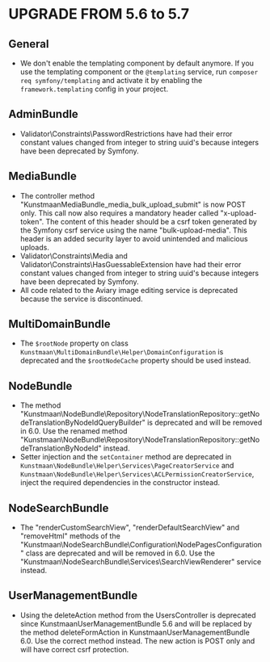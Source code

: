 UPGRADE FROM 5.6 to 5.7
=======================

General
-------

* We don't enable the templating component by default anymore. If you use the templating component or the `@templating` service, run `composer req symfony/templating` and activate it by enabling the `framework.templating` config in your project.

AdminBundle
------------

* Validator\Constraints\PasswordRestrictions have had their error constant values changed from integer to string uuid's because integers have been deprecated by Symfony.

MediaBundle
------------

* The controller method "KunstmaanMediaBundle_media_bulk_upload_submit" is now POST only.
This call now also requires a mandatory header called "x-upload-token". The content of this header
should be a csrf token generated by the Symfony csrf service using the name "bulk-upload-media".
This header is an added security layer to avoid unintended and malicious uploads.
* Validator\Constraints\Media and Validator\Constraints\HasGuessableExtension have had their error constant values changed from integer to string uuid's because integers have been deprecated by Symfony.
* All code related to the Aviary image editing service is deprecated because the service is discontinued.

MultiDomainBundle
-----------------

* The `$rootNode` property on class `Kunstmaan\MultiDomainBundle\Helper\DomainConfiguration` is deprecated and the `$rootNodeCache` property should be used instead.

NodeBundle
----------

* The method "Kunstmaan\NodeBundle\Repository\NodeTranslationRepository::getNodeTranslationByNodeIdQueryBuilder" is deprecated and will be removed in 6.0. Use the renamed method "Kunstmaan\NodeBundle\Repository\NodeTranslationRepository::getNodeTranslationByNodeId" instead.
* Setter injection and the `setContainer` method are deprecated in `Kunstmaan\NodeBundle\Helper\Services\PageCreatorService` and `Kunstmaan\NodeBundle\Helper\Services\ACLPermissionCreatorService`, inject the required dependencies in the constructor instead.

NodeSearchBundle
----------------

* The "renderCustomSearchView", "renderDefaultSearchView" and "removeHtml" methods of the "Kunstmaan\NodeSearchBundle\Configuration\NodePagesConfiguration" class are deprecated and will be removed in 6.0. Use the "Kunstmaan\NodeSearchBundle\Services\SearchViewRenderer" service instead.

UserManagementBundle
------------

* Using the deleteAction method from the UsersController is deprecated since KunstmaanUserManagementBundle 5.6 and will be replaced by the method deleteFormAction in KunstmaanUserManagementBundle 6.0. Use the correct method instead. The new action is POST only and will have correct csrf protection.
